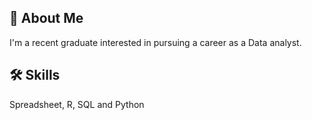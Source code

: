 ## 🚀 About Me
I'm a recent graduate interested in pursuing a career as a Data analyst. 

## 🛠 Skills
Spreadsheet, R, SQL and Python
